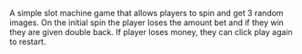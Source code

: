 
A simple slot machine game that allows players to spin and get 3 random images. On the initial spin the player loses the amount bet and if they win they are given double back. If player loses money, they can click play again to restart.
